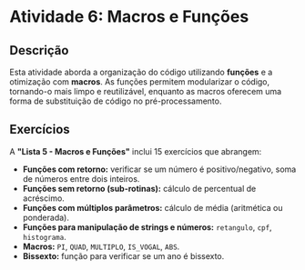 # Atividade 6: Macros e Funções

## Descrição

Esta atividade aborda a organização do código utilizando **funções** e a otimização com **macros**. As funções permitem modularizar o código, tornando-o mais limpo e reutilizável, enquanto as macros oferecem uma forma de substituição de código no pré-processamento.

## Exercícios

A **"Lista 5 - Macros e Funções"** inclui 15 exercícios que abrangem:

- **Funções com retorno:** verificar se um número é positivo/negativo, soma de números entre dois inteiros.
- **Funções sem retorno (sub-rotinas):** cálculo de percentual de acréscimo.
- **Funções com múltiplos parâmetros:** cálculo de média (aritmética ou ponderada).
- **Funções para manipulação de strings e números:** `retangulo`, `cpf`, `histograma`.
- **Macros:** `PI`, `QUAD`, `MULTIPLO`, `IS_VOGAL`, `ABS`.
- **Bissexto:** função para verificar se um ano é bissexto.
